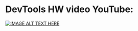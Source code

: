 # DevTools HW video YouTube:
[![IMAGE ALT TEXT HERE](http://img.youtube.com/vi/YOUTUBE_VIDEO_ID_HERE/0.jpg)](http://www.youtube.com/watch?v=Y09AKPrFU0c)
